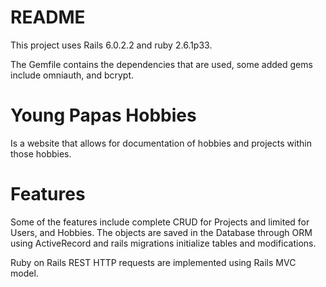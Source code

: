 # README

This project uses Rails 6.0.2.2 and ruby 2.6.1p33. 

The Gemfile contains the dependencies that are used, some added gems include omniauth, and bcrypt.

# Young Papas Hobbies

Is a website that allows for documentation of hobbies and projects within those hobbies.

# Features

Some of the features include complete CRUD for Projects and limited for Users,  and Hobbies. The objects are saved in the Database through ORM using ActiveRecord and rails migrations initialize tables and modifications. 

Ruby on Rails REST HTTP requests are implemented using Rails MVC model.


